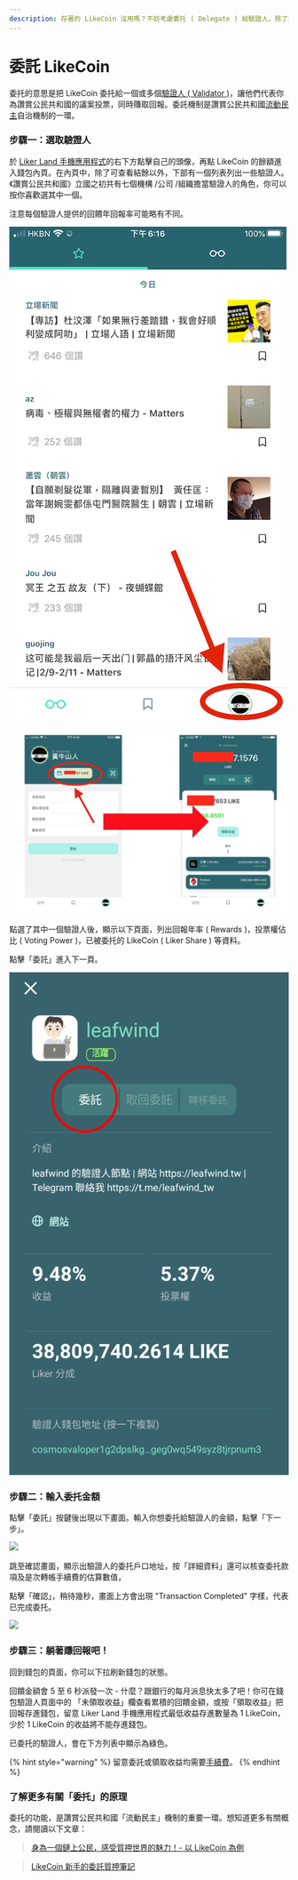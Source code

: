 ```yaml
---
description: 存著的 LikeCoin 沒用嗎？不妨考慮委托 ( Delegate ) 給驗證人，除了讓驗證人代表你對社群議案投票以外，也能同時賺取回報
---
```


# 委託 LikeCoin

委托的意思是把 LikeCoin 委托給一個或多個[驗證人 \( Validator \)](https://docs.like.co/v/zh/user-guide/about/background#9d28)，讓他們代表你為讚賞公民共和國的議案投票，同時賺取回報。委託機制是讚賞公民共和國[流動民主](https://docs.like.co/v/zh/user-guide/liquid-democracy)自治機制的一環。

### 步驟一：選取驗證人

於 [Liker Land 手機應用程式](https://docs.like.co/v/zh/user-guide/reader/download)的右下方點擊自己的頭像，再點 LikeCoin 的餘額進入錢包內頁。在內頁中，除了可查看結餘以外，下部有一個列表列出一些驗證人。《讚賞公民共和國》立國之初共有七個機構 /公司 /組織擔當驗證人的角色，你可以按你喜歡選其中一個。

注意每個驗證人提供的回饋年回報率可能略有不同。

![&#x9EDE;&#x64CA;&#x53F3;&#x4E0B;&#x89D2;&#x81EA;&#x5DF1;&#x7684;&#x982D;&#x50CF;](../../.gitbook/assets/img_2324.jpg)

![ &#x9EDE;&#x64CA;&#x300C;&#x6211;&#x7684;&#x9322;&#x5305;&#x300D;&#x91D1;&#x984D;&#x9032;&#x5165;&#x9322;&#x5305;&#x4ECB;&#x9762;](../../.gitbook/assets/delegate.png)

點選了其中一個驗證人後，顯示以下頁面，列出回報年率 \( Rewards \)，投票權佔比 \( Voting Power \)，已被委托的 LikeCoin \( Liker Share \) 等資料。

點擊「委託」進入下一頁。

![](../../.gitbook/assets/delegate-1.png)

### 步驟二：輸入委托金額

點擊「委託」按鍵後出現以下畫面。輸入你想委托給驗證人的金額，點擊「下一步」。

![](../../.gitbook/assets/delegate-2.png)

跳至確認畫面，顯示出驗證人的委托戶口地址，按「詳細資料」還可以核查委托款項及是次轉帳手續費的估算數值，

點擊「確認」，稍待幾秒，畫面上方會出現 "Transaction Completed" 字樣，代表已完成委托。

![](../../.gitbook/assets/delegate-3.png)

### 步驟三：躺著賺回報吧！

回到錢包的頁面，你可以下拉刷新錢包的狀態。

回饋金額會 5 至 6 秒派發一次 - 什麼？跟銀行的每月派息快太多了吧！你可在錢包驗證人頁面中的 「未領取收益」欄查看累積的回饋金額，或按「領取收益」把回報存進錢包，留意 Liker Land 手機應用程式最低收益存進數量為 1 LikeCoin，少於 1 LikeCoin 的收益將不能存進錢包。

已委托的驗證人，會在下方列表中顯示為綠色。

{% hint style="warning" %}
留意委託或領取收益均需要[手續費](https://docs.like.co/v/zh/user-guide/likecoin-token/transaction-fee)。
{% endhint %}

### 了解更多有關「委托」的原理

委托的功能，是讚賞公民共和國「流動民主」機制的重要一環。想知道更多有關概念，請閱讀以下文章：

> [身為一個鏈上公民，感受質押世界的魅力！- 以 LikeCoin 為例](https://matters.news/@dablog/%E8%BA%AB%E7%82%BA%E4%B8%80%E5%80%8B%E9%8F%88%E4%B8%8A%E5%85%AC%E6%B0%91-%E6%84%9F%E5%8F%97%E8%B3%AA%E6%8A%BC%E4%B8%96%E7%95%8C%E7%9A%84%E9%AD%85%E5%8A%9B-%E4%BB%A5-like-coin-%E7%82%BA%E4%BE%8B-zdpuB1ePtb7TNzYpbfkdhNmf8REKkQxNX5MgRRir1BG6pWVts)

> [LikeCoin 新手的委託質押筆記](https://matters.news/@huanlin/like-coin-%E6%96%B0%E6%89%8B%E7%9A%84%E5%A7%94%E8%A8%97%E8%B3%AA%E6%8A%BC%E7%AD%86%E8%A8%98-bafyreifhicuom74neq4sojpkta6thdsia3y4zf7dmolgajvgph4c3usx5u)

